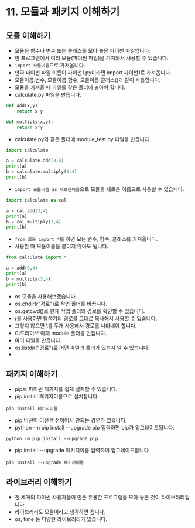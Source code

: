 # 11. 모듈과 패키지 이해하기
## 모듈 이해하기
* 모듈은 함수나 변수 또는 클래스를 모아 놓은 파이썬 파일입니다.
* 한 프로그램에서 여러 모듈(파이썬 파일)을 가져와서 사용할 수 있습니다.
* ```import 모듈이름```으로 가져옵니다.
* 만약 파이썬 파일 이름이 파이썬1.py이라면 import 파이썬1로 가져옵니다.
* 모듈이름.변수, 모듈이름.함수, 모듈이름.클래스()과 같이 사용합니다.
* 모듈을 가져올 때 파일를 같은 폴더에 놓아야 합니다.
* calculate.py 파일을 만듭니다.
```python
def add(x,y):
    return x+y

def multiply(x,y):
    return x*y
````

* calculate.py와 같은 폴더에 module_test.py 파일을 만듭니다.
```python
import calculate

a = calculate.add(3,4)
print(a)
b = calculate.multiply(3,4)
print(b)
```

* ```import 모듈이름 as 새로운이름```으로 모듈을 새로운 이름으로 사용할 수 있습니다.
```python
import calculate as cal

a = cal.add(3,4)
print(a)
b = cal.multiply(3,4)
print(b)
```

* ```from 모듈 import *```를 하면 모든 변수, 함수, 클래스를 가져옵니다.
* 사용할 때 모듈이름을 붙이지 않아도 됩니다.
```python
from calculate import *

a = add(3,4)
print(a)
b = multiply(3,4)
print(b)
```
* os 모듈을 사용해보겠습니다.
* os.chdir(r"경로")로 작업 폴더를 바꿉니다.
* os.getcwd()로 현재 작업 폴더의 경로를 확인할 수 있습니다.
* r를 사용하면 탐색기의 경로를 그대로 복사해서 사용할 수 있습니다.
* 그렇지 않으면 \를 두개 사용해서 경로를 나타내야 합니다.
* C:드라이브 아래 module 폴더를 만듭니다.
* 여러 파일을 만듭니다.
* os.listdir("경로")로 어떤 파일과 폴더가 있는지 알 수 있습니다.
* 

## 패키지 이해하기

* pip로 파이썬 패키지를 쉽게 설치할 수 있습니다.
* pip install 패키지이름으로 설치합니다.
```
pip install 패키지이름
```
* pip 버전이 이전 버전이어서 안되는 경우가 있습니다.
* python -m pip install --upgrade pip 입력하면 pip가 업그레이드됩니다.
```
python -m pip install --upgrade pip
```
* pip install --upgrade 패키지이름 입력하여 업그레이드합니다
```
pip install --upgrade 패키지이름
```

## 라이브러리 이해하기
* 전 세계의 파이썬 사용자들이 만든 유용한 프로그램을 모아 놓은 것이 라이브러리입니다.
* 라이브러리도 모듈이라고 생각하면 됩니다.
* os, time 등 다양한 라이브러리가 있습니다.
